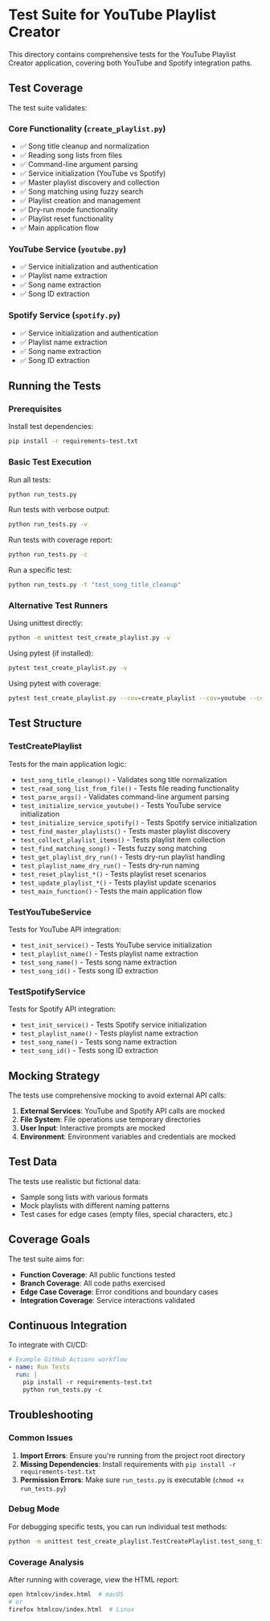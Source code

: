 # Test Suite for YouTube Playlist Creator

This directory contains comprehensive tests for the YouTube Playlist Creator application, covering both YouTube and Spotify integration paths.

## Test Coverage

The test suite validates:

### Core Functionality (`create_playlist.py`)
- ✅ Song title cleanup and normalization
- ✅ Reading song lists from files
- ✅ Command-line argument parsing
- ✅ Service initialization (YouTube vs Spotify)
- ✅ Master playlist discovery and collection
- ✅ Song matching using fuzzy search
- ✅ Playlist creation and management
- ✅ Dry-run mode functionality
- ✅ Playlist reset functionality
- ✅ Main application flow

### YouTube Service (`youtube.py`)
- ✅ Service initialization and authentication
- ✅ Playlist name extraction
- ✅ Song name extraction
- ✅ Song ID extraction

### Spotify Service (`spotify.py`)
- ✅ Service initialization and authentication
- ✅ Playlist name extraction
- ✅ Song name extraction
- ✅ Song ID extraction

## Running the Tests

### Prerequisites

Install test dependencies:
```bash
pip install -r requirements-test.txt
```

### Basic Test Execution

Run all tests:
```bash
python run_tests.py
```

Run tests with verbose output:
```bash
python run_tests.py -v
```

Run tests with coverage report:
```bash
python run_tests.py -c
```

Run a specific test:
```bash
python run_tests.py -t "test_song_title_cleanup"
```

### Alternative Test Runners

Using unittest directly:
```bash
python -m unittest test_create_playlist.py -v
```

Using pytest (if installed):
```bash
pytest test_create_playlist.py -v
```

Using pytest with coverage:
```bash
pytest test_create_playlist.py --cov=create_playlist --cov=youtube --cov=spotify --cov-report=html
```

## Test Structure

### TestCreatePlaylist
Tests for the main application logic:
- `test_song_title_cleanup()` - Validates song title normalization
- `test_read_song_list_from_file()` - Tests file reading functionality
- `test_parse_args()` - Validates command-line argument parsing
- `test_initialize_service_youtube()` - Tests YouTube service initialization
- `test_initialize_service_spotify()` - Tests Spotify service initialization
- `test_find_master_playlists()` - Tests master playlist discovery
- `test_collect_playlist_items()` - Tests playlist item collection
- `test_find_matching_song()` - Tests fuzzy song matching
- `test_get_playlist_dry_run()` - Tests dry-run playlist handling
- `test_playlist_name_dry_run()` - Tests dry-run naming
- `test_reset_playlist_*()` - Tests playlist reset scenarios
- `test_update_playlist_*()` - Tests playlist update scenarios
- `test_main_function()` - Tests the main application flow

### TestYouTubeService
Tests for YouTube API integration:
- `test_init_service()` - Tests YouTube service initialization
- `test_playlist_name()` - Tests playlist name extraction
- `test_song_name()` - Tests song name extraction
- `test_song_id()` - Tests song ID extraction

### TestSpotifyService
Tests for Spotify API integration:
- `test_init_service()` - Tests Spotify service initialization
- `test_playlist_name()` - Tests playlist name extraction
- `test_song_name()` - Tests song name extraction
- `test_song_id()` - Tests song ID extraction

## Mocking Strategy

The tests use comprehensive mocking to avoid external API calls:

1. **External Services**: YouTube and Spotify API calls are mocked
2. **File System**: File operations use temporary directories
3. **User Input**: Interactive prompts are mocked
4. **Environment**: Environment variables and credentials are mocked

## Test Data

The tests use realistic but fictional data:
- Sample song lists with various formats
- Mock playlists with different naming patterns
- Test cases for edge cases (empty files, special characters, etc.)

## Coverage Goals

The test suite aims for:
- **Function Coverage**: All public functions tested
- **Branch Coverage**: All code paths exercised
- **Edge Case Coverage**: Error conditions and boundary cases
- **Integration Coverage**: Service interactions validated

## Continuous Integration

To integrate with CI/CD:
```yaml
# Example GitHub Actions workflow
- name: Run Tests
  run: |
    pip install -r requirements-test.txt
    python run_tests.py -c
```

## Troubleshooting

### Common Issues

1. **Import Errors**: Ensure you're running from the project root directory
2. **Missing Dependencies**: Install requirements with `pip install -r requirements-test.txt`
3. **Permission Errors**: Make sure `run_tests.py` is executable (`chmod +x run_tests.py`)

### Debug Mode

For debugging specific tests, you can run individual test methods:
```bash
python -m unittest test_create_playlist.TestCreatePlaylist.test_song_title_cleanup -v
```

### Coverage Analysis

After running with coverage, view the HTML report:
```bash
open htmlcov/index.html  # macOS
# or
firefox htmlcov/index.html  # Linux
``` 